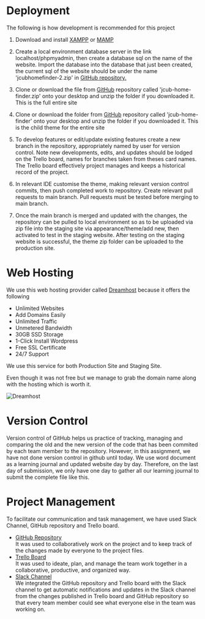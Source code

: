 # Deployment

The following is how development is recommended for this project

1. Download and install <a href="https://www.apachefriends.org/">XAMPP</a> or <a href="https://www.mamp.info/en/mamp/mac/">MAMP</a>

2. Create a local environment database server in the link localhost/phpmyadmin, then create a database sql on the name of the website. Import the database into the database that just been created, the current sql of the website should be under the name 'jcubhomefinder-2.zip' in  <a href="https://github.com/PhucLanPhan/CMS-assignmen.git">GitHub repository.</a>

3. Clone or download the file from  <a href="https://github.com/PhucLanPhan/CMS-assignmen.git">GitHub</a> repository called 'jcub-home-finder.zip' onto your desktop and unzip the folder if you downloaded it. This is the full entire site 

4. Clone or download the folder from <a href="https://github.com/PhucLanPhan/CMS-assignmen.git">GitHub</a>  repository called 'jcub-home-finder' onto your desktop and unzip the folder if you downloaded it. This is the child theme for the entire  site

5. To develop features or edit/update existing features create a new branch in the repository, appropriately named by user for version control. Note new developments, edits, and updates should be lodged on the Trello board, names for branches taken from theses card names. The Trello board effectively project manages and keeps a historical record of the project.

6. In relevant IDE customise the theme, making relevant version control commits, then push completed work to repository. Create relevant pull requests to main branch. Pull requests must be tested before merging to main branch.

7. Once the main branch is merged and updated with the changes, the repository can be pulled to local environment so as to be uploaded via zip file into the staging site via appearance/theme/add new, then activated to test in the staging website. After testing on the staging website is successful, the theme zip folder can be uploaded to the production site.


# Web Hosting
We use this web hosting provider called <a href="https://www.dreamhost.com/">Dreamhost</a> because it offers the following  
* Unlimited Websites
* Add Domains Easily
* Unlimited Traffic
* Unmetered Bandwidth
* 30GB SSD Storage
* 1-Click Install Wordpress
* Free SSL Certificate
* 24/7 Support

We use this service for both Production Site and Staging Site.

Even though it was not free but we manage to grab the domain name along with the hosting which is worth it.



![Dreamhost](https://user-images.githubusercontent.com/114546849/234907042-a1ade259-a637-436a-aa10-8876316c9a46.PNG)


# Version Control 

Version control of GitHub helps us practice of tracking, managing and comparing the old and the new version of the code that has been commited by each team member to the repository. However, in this assignment, we have not done version control in github until today. We use word document as a learning journal and updated website day by day. Therefore, on the last day of submission, we only have one day to gather all our learning journal to submit the complete file like this.

# Project Management
To facilitate our communication and task management, we have used Slack Channel, GitHub repository and Trello board.

* [GitHub Repository](https://github.com/PhucLanPhan/CMS-assignmen.git)<br/>
It was used to collaboratively work on the project and to keep track of the changes made by everyone to the project files.
* [Trello Board](https://trello.com/b/HfPsk2c6/cms)<br/>
It was used to ideate, plan, and manage the team work together in a collaborative, productive, and organized way.
* [Slack Channel](https://app.slack.com/client/T1HPNSNKT/C04QJQUABR6/thread/C04QJQUABR6-1682243806.851439)<br/>
We integrated the GitHub repository and Trello board with the Slack channel to get automatic notifications and updates in the Slack channel from the changes published in Trello board and GitHub repository so that every team member could see what everyone else in the team was working on.
